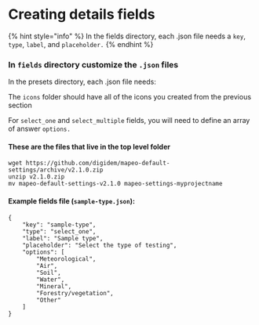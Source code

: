 # Creating details fields

{% hint style="info" %}
In the fields directory, each .json file needs a `key`, `type`, `label`, and `placeholder.`
{% endhint %}

### In `fields` directory customize the `.json` files

In the presets directory, each .json file needs:

The `icons` folder should have all of the icons you created from the previous section

For `select_one` and `select_multiple` fields, you will need to define an array of answer `options.`

#### These are the files that live in the top level folder

```
wget https://github.com/digidem/mapeo-default-settings/archive/v2.1.0.zip 
unzip v2.1.0.zip 
mv mapeo-default-settings-v2.1.0 mapeo-settings-myprojectname
```

#### Example fields file (`sample-type.json`):

```
{
    "key": "sample-type",
    "type": "select_one",
    "label": "Sample type",
    "placeholder": "Select the type of testing",
    "options": [
        "Meteorological",
        "Air",
        "Soil",
        "Water",
        "Mineral",
        "Forestry/vegetation",
        "Other"
    ]
}
```
